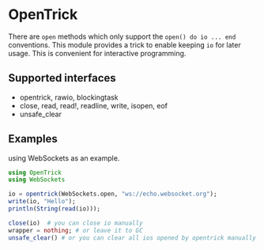 # OpenTrick

There are  `open` methods which only support the `open() do io ... end` conventions. This module provides a trick to enable  keeping `io` for later usage. This is convenient for interactive programming.

## Supported interfaces

- opentrick, rawio, blockingtask
- close, read, read!, readline, write, isopen, eof
- unsafe_clear

## Examples

using WebSockets as an example.

```julia
using OpenTrick
using WebSockets

io = opentrick(WebSockets.open, "ws://echo.websocket.org");
write(io, "Hello");
println(String(read(io)));

close(io)  # you can close io manually
wrapper = nothing; # or leave it to GC
unsafe_clear() # or you can clear all ios opened by opentrick manually
```
